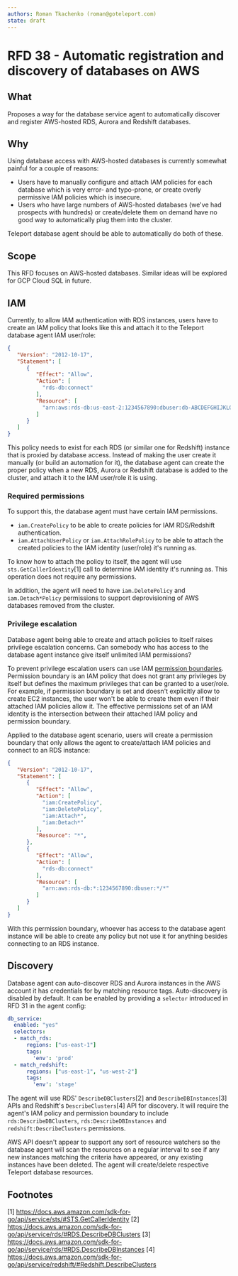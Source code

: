 ```yaml
---
authors: Roman Tkachenko (roman@goteleport.com)
state: draft
---
```


# RFD 38 - Automatic registration and discovery of databases on AWS

## What

Proposes a way for the database service agent to automatically discover and
register AWS-hosted RDS, Aurora and Redshift databases.

## Why

Using database access with AWS-hosted databases is currently somewhat painful
for a couple of reasons:

- Users have to manually configure and attach IAM policies for each database
  which is very error- and typo-prone, or create overly permissive IAM policies
  which is insecure.
- Users who have large numbers of AWS-hosted databases (we've had prospects with
  hundreds) or create/delete them on demand have no good way to automatically
  plug them into the cluster.

Teleport database agent should be able to automatically do both of these.

## Scope

This RFD focuses on AWS-hosted databases. Similar ideas will be explored for
GCP Cloud SQL in future.

## IAM

Currently, to allow IAM authentication with RDS instances, users have to create
an IAM policy that looks like this and attach it to the Teleport database agent
IAM user/role:

```json
{
   "Version": "2012-10-17",
   "Statement": [
      {
         "Effect": "Allow",
         "Action": [
           "rds-db:connect"
         ],
         "Resource": [
           "arn:aws:rds-db:us-east-2:1234567890:dbuser:db-ABCDEFGHIJKL01234/*"
         ]
      }
   ]
}
```

This policy needs to exist for each RDS (or similar one for Redshift) instance
that is proxied by database access. Instead of making the user create it manually
(or build an automation for it), the database agent can create the proper policy
when a new RDS, Aurora or Redshift database is added to the cluster, and attach
it to the IAM user/role it is using.

### Required permissions

To support this, the database agent must have certain IAM permissions.

- `iam.CreatePolicy` to be able to create policies for IAM RDS/Redshift
  authentication.
- `iam.AttachUserPolicy` or `iam.AttachRolePolicy` to be able to attach the
  created policies to the IAM identity (user/role) it's running as.

To know how to attach the policy to itself, the agent will use `sts.GetCallerIdentity`[1]
call to determine IAM identity it's running as. This operation does not require
any permissions.

In addition, the agent will need to have `iam.DeletePolicy` and `iam.Detach*Policy`
permissions to support deprovisioning of AWS databases removed from the cluster.

### Privilege escalation

Database agent being able to create and attach policies to itself raises
privilege escalation concerns. Can somebody who has access to the database
agent instance give itself unlimited IAM permissions?

To prevent privilege escalation users can use IAM [permission
boundaries](https://docs.aws.amazon.com/IAM/latest/UserGuide/access_policies_boundaries.html).
Permission boundary is an IAM policy that does not grant any privileges by
itself but defines the maximum privileges that can be granted to a user/role.
For example, if permission boundary is set and doesn't explicitly allow to
create EC2 instances, the user won't be able to create them even if their
attached IAM policies allow it. The effective permissions set of an IAM identity
is the intersection between their attached IAM policy and permission boundary.

Applied to the database agent scenario, users will create a permission boundary
that only allows the agent to create/attach IAM policies and connect to an RDS
instance:

```json
{
   "Version": "2012-10-17",
   "Statement": [
      {
         "Effect": "Allow",
         "Action": [
           "iam:CreatePolicy",
           "iam:DeletePolicy",
           "iam:Attach*",
           "iam:Detach*"
         ],
         "Resource": "*",
      },
      {
         "Effect": "Allow",
         "Action": [
           "rds-db:connect"
         ],
         "Resource": [
           "arn:aws:rds-db:*:1234567890:dbuser:*/*"
         ]
      }
   ]
}
```

With this permission boundary, whoever has access to the database agent instance
will be able to create any policy but not use it for anything besides connecting
to an RDS instance.

## Discovery

Database agent can auto-discover RDS and Aurora instances in the AWS account
it has credentials for by matching resource tags. Auto-discovery is disabled
by default. It can be enabled by providing a `selector` introduced in RFD 31 in
the agent config:

```yaml
db_service:
  enabled: "yes"
  selectors:
  - match_rds:
      regions: ["us-east-1"]
      tags:
        'env': 'prod'
  - match_redshift:
      regions: ["us-east-1", "us-west-2"]
      tags:
        'env': 'stage'
```

The agent will use RDS' `DescribeDBClusters`[2] and `DescribeDBInstances`[3]
APIs and Redshift's `DescribeClusters`[4] API for discovery. It will require the
agent's IAM policy and permission boundary to include `rds:DescribeDBClusters`,
`rds:DescribeDBInstances` and `redshift:DescribeClusters` permissions.

AWS API doesn't appear to support any sort of resource watchers so the database
agent will scan the resources on a regular interval to see if any new instances
matching the criteria have appeared, or any existing instances have been
deleted. The agent will create/delete respective Teleport database resources.

## Footnotes

[1] https://docs.aws.amazon.com/sdk-for-go/api/service/sts/#STS.GetCallerIdentity
[2] https://docs.aws.amazon.com/sdk-for-go/api/service/rds/#RDS.DescribeDBClusters
[3] https://docs.aws.amazon.com/sdk-for-go/api/service/rds/#RDS.DescribeDBInstances
[4] https://docs.aws.amazon.com/sdk-for-go/api/service/redshift/#Redshift.DescribeClusters

